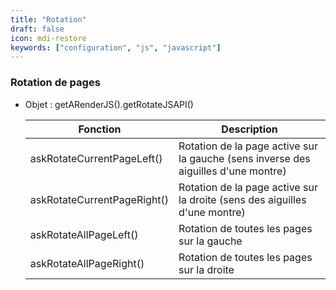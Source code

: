 ```yaml
---
title: "Rotation"
draft: false
icon: mdi-restore
keywords: ["configuration", "js", "javascript"]
---
```


### Rotation de pages

- Objet : getARenderJS().getRotateJSAPI()

    | Fonction                    | Description                                                                        |
    | --------------------------- | ---------------------------------------------------------------------------------- |
    | askRotateCurrentPageLeft()  | Rotation de la page active sur la gauche (sens inverse des aiguilles d'une montre) |
    | askRotateCurrentPageRight() | Rotation de la page active sur la droite (sens des aiguilles d'une montre)         |
    | askRotateAllPageLeft()      | Rotation de toutes les pages sur la gauche                                         |
    | askRotateAllPageRight()     | Rotation de toutes les pages sur la droite                                         |